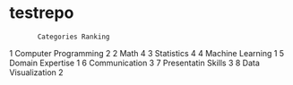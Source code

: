# testrepo 
           Categories Ranking
1 Computer Programming       2
2                 Math       4
3           Statistics       4
4     Machine Learning       1
5     Domain Expertise       1
6        Communication       3
7   Presentatin Skills       3
8   Data Visualization       2
